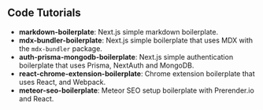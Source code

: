 ## Code Tutorials

- **markdown-boilerplate**: Next.js simple markdown boilerplate.
- **mdx-bundler-boilerplate**: Next.js simple boilerplate that uses MDX with the `mdx-bundler` package.
- **auth-prisma-mongodb-boilerplate**: Next.js simple authentication boilerplate that uses Prisma, NextAuth and MongoDB.
- **react-chrome-extension-boilerplate**: Chrome extension boilerplate that uses React, and Webpack.
- **meteor-seo-boilerplate**: Meteor SEO setup boilerplate with Prerender.io and React.